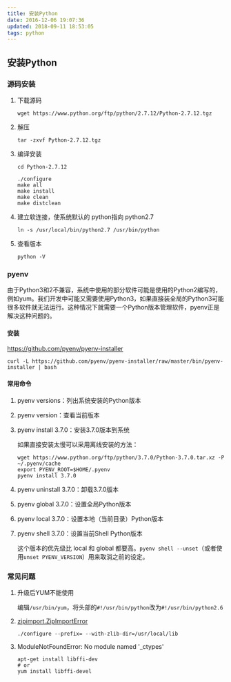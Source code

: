 ```yaml
---
title: 安装Python
date: 2016-12-06 19:07:36
updated: 2018-09-11 18:53:05
tags: python
---
```

## 安装Python

### 源码安装

1. 下载源码

    ```shell
    wget https://www.python.org/ftp/python/2.7.12/Python-2.7.12.tgz
    ```

2. 解压

    ```shell
    tar -zxvf Python-2.7.12.tgz
    ```

3. 编译安装

    ```shell
    cd Python-2.7.12
    ```

    ```shell
    ./configure  
    make all
    make install
    make clean
    make distclean
    ```

4. 建立软连接，使系统默认的 python指向 python2.7

    ```
    ln -s /usr/local/bin/python2.7 /usr/bin/python  
    ```

5. 查看版本

    ```
    python -V
    ```

### pyenv

由于Python3和2不兼容，系统中使用的部分软件可能是使用的Python2编写的，例如yum。我们开发中可能又需要使用Python3，如果直接装全局的Python3可能很多软件就无法运行。这种情况下就需要一个Python版本管理软件，pyenv正是解决这种问题的。

#### 安装

<https://github.com/pyenv/pyenv-installer>

```
curl -L https://github.com/pyenv/pyenv-installer/raw/master/bin/pyenv-installer | bash
```

#### 常用命令
1. pyenv versions：列出系统安装的Python版本

2. pyenv version：查看当前版本

3. pyenv install 3.7.0：安装3.7.0版本到系统

    如果直接安装太慢可以采用离线安装的方法：
    ```
    wget https://www.python.org/ftp/python/3.7.0/Python-3.7.0.tar.xz -P ~/.pyenv/cache
    export PYENV_ROOT=$HOME/.pyenv
    pyenv install 3.7.0 
    ```
    
4. pyenv uninstall 3.7.0：卸载3.7.0版本

5. pyenv global 3.7.0：设置全局Python版本

6. pyenv local 3.7.0：设置本地（当前目录）Python版本

7. pyenv shell 3.7.0：设置当前Shell Python版本

    这个版本的优先级比 local 和 global 都要高。`pyenv shell --unset`（或者使用`unset PYENV_VERSION`）用来取消之前的设定。


### 常见问题

1. 升级后YUM不能使用

    编辑`/usr/bin/yum`，将头部的`#!/usr/bin/python`改为`#!/usr/bin/python2.6`

2. [zipimport.ZipImportError](https://github.com/pypa/pip/issues/1919)

    ```shell 
    ./configure --prefix= --with-zlib-dir=/usr/local/lib
    ```
3. ModuleNotFoundError: No module named '_ctypes'

    ```
    apt-get install libffi-dev 
    # or 
    yum install libffi-devel
    ```